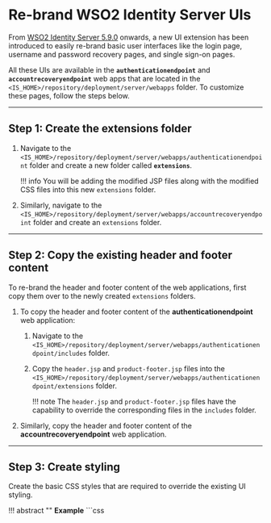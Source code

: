 # Re-brand WSO2 Identity Server UIs

From [WSO2 Identity Server 5.9.0](https://wso2.com/identity-and-access-management/) onwards, a new UI extension has been introduced to easily re-brand  basic user interfaces like the login page, username and password recovery pages, and single sign-on pages.

All these UIs are available in the **`authenticationendpoint`** and **`accountrecoveryendpoint`** web apps that are located in the `<IS_HOME>/repository/deployment/server/webapps` folder. To customize these pages, follow the steps below. 

---

## Step 1: Create the extensions folder

1. Navigate to the `<IS_HOME>/repository/deployment/server/webapps/authenticationendpoint` folder and create a new folder called **`extensions`**.

    !!! info
        You will be adding the modified JSP files along with the modified CSS files into this new `extensions` folder.
           
2. Similarly, navigate to the `<IS_HOME>/repository/deployment/server/webapps/accountrecoveryendpoint` folder and create an `extensions` folder.

---

## Step 2: Copy the existing header and footer content

To re-brand the header and footer content of the web applications, first copy them over to the newly created `extensions` folders. 

1. To copy the header and footer content of the **authenticationendpoint** web application:

    1. Navigate to the `<IS_HOME>/repository/deployment/server/webapps/authenticationendpoint/includes` folder.

    2. Copy the `header.jsp` and `product-footer.jsp` files into the
    `<IS_HOME>/repository/deployment/server/webapps/authenticationendpoint/extensions` folder.
       
        !!! note
            The `header.jsp` and `product-footer.jsp` files have the capability to override the corresponding files in
            the `includes` folder.
    

2. Similarly, copy the header and footer content of the **accountrecoveryendpoint** web application.

---

## Step 3: Create styling

Create the basic CSS styles that are required to override the existing UI styling.

!!! abstract ""
    **Example**
    ```css
    <style>
        html, body {
            height: 100%;
        }

        body {
            flex-direction: column;
            display: flex;
            background: #1e1e2f;
            color: #ffffff;
        }

        main {
            flex-shrink: 0;
        }

        main.center-segment {
            margin: auto;
            display: flex;
            align-items: center;
        }

        main.center-segment > .ui.container.medium {
            max-width: 450px !important;
        }

        main.center-segment > .ui.container.large {
            max-width: 700px !important;
        }

        main.center-segment > .ui.container > .ui.segment {
            padding: 3rem;
            background: #424061;
            box-shadow: 3px 2px 7px #1c1818;
            border-radius: 10px;
        }

        main.center-segment > .ui.container > .ui.segment .segment-form .buttons {
            margin-top: 1em;
        }

        main.center-segment > .ui.container > .ui.segment .segment-form .buttons.align-right button,
        main.center-segment > .ui.container > .ui.segment .segment-form .buttons.align-right input {
            margin: 0 0 0 0.25em;
        }

        main.center-segment > .ui.container > .ui.segment .segment-form .column .buttons.align-left button.link-button,
        main.center-segment > .ui.container > .ui.segment .segment-form .column .buttons.align-left input.link-button {
            padding: .78571429em 1.5em .78571429em 0;
        }

        main.center-segment > .ui.container > .ui.segment .segment-form {
            text-align: left;
        }

        main.center-segment > .ui.container > .ui.segment .segment-form .align-center {
            text-align: center;
        }

        main.center-segment > .ui.container > .ui.segment .segment-form .align-right {
            text-align: right;
        }

        .cookie-policy-message {
            font-size: 14px;
        }

        footer {
            padding: 2rem 0;
        }

        body .product-title .product-title-text {
            margin: 0;
        }

        body .center-segment .product-title .product-title-text {
            margin-top: 2em;
            margin-bottom: 1em;
        }

        .ui.header {
            color: #ffffff;
            font-weight: 600;
        }

        .ui.menu.fixed.app-header .product-logo {
            padding-left: 0;
        }

        .ui.form .field .ui.input input {
            background: #6b688d;
        }

        .ui.checkbox label {
            color: #ffffff;
        }

        /* Table of content styling */

        main #toc {
            position: sticky;
            top: 93px;
        }

        main .ui.segment.toc {
            padding: 20px;
        }

        main .ui.segment.toc ul.ui.list.nav > li.sub {
            margin-left: 20px;
        }

        main .ui.segment.toc ul.ui.list.nav > li > a {
            color: rgba(0,0,0,.87);
            text-decoration: none;
        }

        main .ui.segment.toc ul.ui.list.nav > li:before {
            content: "\2219";
            font-weight: bold;
            font-size: 1.6em;
            line-height: 0.5em;
            display: inline-block;
            width: 1em;
            margin-left: -0.7em;
        }

        main .ui.segment.toc ul.ui.list.nav > li.sub:before {
            content: "\2192";
            margin-left: -1em;
        }

        main .ui.segment.toc ul.ui.list.nav > li:hover a {
            color: #ff5000;
            text-decoration: none;
        }

        main .ui.segment.toc ul.ui.list.nav > li:hover:before {
            color: #ff5000;
        }
    </style>
    ```

---

## Step 4: Edit the existing header and footer content

Add the `product-footer.jsp` and `header.jsp` files to the extensions folder as follows:

1.  To edit the header content of the **authenticationendpoint** web application:

    1. Open the `header.jsp` file in the `<IS_HOME>/repository/deployment/server/webapps/authenticationendpoint/extensions` folder.

    2. Add the following includes.

        ```
        <%@include file=”../includes/localize.jsp” %>
        <%@include file=”../includes/init-url.jsp” %>
        ```

    3. Replace the contents of the `<style>` tag, with the styles you created in [Step 3](#create-styling) inside
    the header tag.

2.  To edit the footer content of the **authenticationendpoint** web application: 

    1. Open the `product-footer.jsp` file in the `<IS_HOME>/repository/deployment/server/webapps/authenticationendpoint/extensions` folder.

    2. To add the company name, replace the content of `<footer> tag` with the following.
    ```html
        <footer class="footer">
            <div class="container-fluid">
                <p>XYZ Company | &copy;
                    <script>document.write(new Date().getFullYear());</script>
                    <a href="<%=IdentityManagementEndpointUtil.i18n(recoveryResourceBundle, "business.homepage")%>"
                       target="_blank">
                       <i class="icon fw fw-wso2"></i>
                       <%=IdentityManagementEndpointUtil.i18n(recoveryResourceBundle, "Inc")%>
                    </a>
                    . <%=IdentityManagementEndpointUtil.i18n(recoveryResourceBundle, "All.rights.reserved")%>
                </p>
            </div>
        </footer>
    ```
      
3. Similarly, you can re-brand the **accountrecovery** web application header and footer.

    !!! note
    
        Make sure to add the following include to the top, when editing the `header.jsp` file of the **accountrecovery** web application.
    
           ```
           <%@include file=”../localize.jsp” %>
           ```

4. Refresh the browser and check out the modified header and footer content. 

    !!! tip
        Restarting the server is NOT required to reflect the changes. A browser refresh will display the changes. 

    -  Customized login page
    ![image](../../../assets/img/extend/rebranded-ui-1.png)

    - Customized recover username page
    ![image](../../../assets/img/extend/rebranded-ui-2.png)
    
    - Customized recover password page
    ![image](../../../assets/img/extend/rebranded-ui-3.png)

    - Customized self sign up page
    ![image](../../../assets/img/extend/rebranded-ui-4.png)

!!! note  
    One advantage of this approach is that WUM updates will not affect your UI changes and you need not worry about manually adding your changes. 

